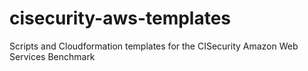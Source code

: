 # cisecurity-aws-templates
Scripts and Cloudformation templates for the CISecurity Amazon Web Services Benchmark
